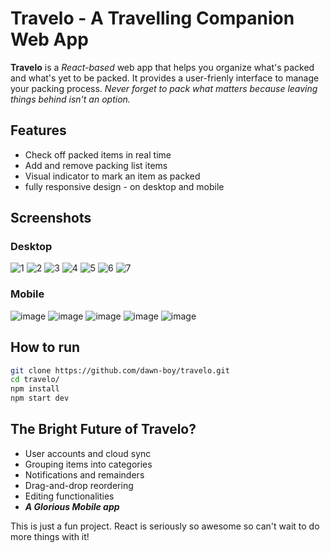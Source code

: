 # Travelo - A Travelling Companion Web App
**Travelo** is a *React-based* web app that helps you organize what's packed and what's yet to be packed. It provides a user-frienly interface to manage your packing process. 
*Never forget to pack what matters because leaving things behind isn't an option.*

## Features
- Check off packed items in real time
- Add and remove packing list items
- Visual indicator to mark an item as packed
- fully responsive design - on desktop and mobile

## Screenshots
### Desktop
![1](https://github.com/user-attachments/assets/d9c413e7-b04d-4a9e-bdb9-4d063f53d8f8)
![2](https://github.com/user-attachments/assets/c8dea9a4-d2eb-4944-9e89-5b5ca41f1f5e)
![3](https://github.com/user-attachments/assets/607aa270-0e2e-45c7-b966-5b53c094ec3f)
![4](https://github.com/user-attachments/assets/822eeece-d4d4-43f9-9b20-1142c3188bd6)
![5](https://github.com/user-attachments/assets/45ab8729-1517-43da-9369-50cc37c6b21f)
![6](https://github.com/user-attachments/assets/0e5d5936-2701-4673-93d2-8444493eed95)
![7](https://github.com/user-attachments/assets/0e078fbb-379d-4c45-8bd0-9bcc893e4959)

### Mobile
![image](https://github.com/user-attachments/assets/21411e4c-1341-48ab-b480-ec28bada88d6)
![image](https://github.com/user-attachments/assets/30f99c76-0274-494d-9821-2b04b703fd1f)
![image](https://github.com/user-attachments/assets/d25ad551-15c2-4ae8-b8b0-27366f7c1bcf)
![image](https://github.com/user-attachments/assets/759e964d-16e8-4936-8a8e-6cc658f7d2e2)
![image](https://github.com/user-attachments/assets/b7a37ccc-7ff7-4f3f-8b02-80de7cee41fb)

## How to run
```sh
git clone https://github.com/dawn-boy/travelo.git
cd travelo/
npm install
npm start dev
```
## The Bright Future of Travelo?
- User accounts and cloud sync
- Grouping items into categories
- Notifications and remainders
- Drag-and-drop reordering
- Editing functionalities
- ***A Glorious Mobile app***

This is just a fun project. React is seriously so awesome so can't wait to do more things with it!
